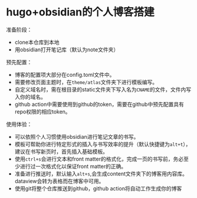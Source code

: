 # hugo+obsidian的个人博客搭建

准备阶段：
- clone本仓库到本地
- 用obsidian打开笔记库（默认为note文件夹）

预先配置：
- 博客的配置项大部分在config.toml文件中。
- 需要修改页面主题时，在`theme/atlas`文件夹下进行模板编写。
- 自定义域名时，需在根目录的static文件夹下写入名为`CNAME`的文件，文件内写入你的域名。
- github action中需要使用到github的token，需要在github中预先配置具有repo权限的相应token。

使用体验：
- 可以依照个人习惯使用obsidian进行笔记文章的书写。
- 模板可帮助你进行特定形式的插入与书写效率的提升（默认快捷键为`alt+t`），建议在书写新页时，首先插入基础模板。
- 使用`ctrl+s`会进行文本和front matter的格式化，完成一页的书写前，务必至少进行过一次格式化以保证front matter的正确。
- 准备进行推送时，默认输入`alt+s`,会生成content文件夹下的博客用内容库。dataview会转为表格而在博客中可用。
- 使用git将整个仓库推送到github，github action将自动工作生成你的博客


